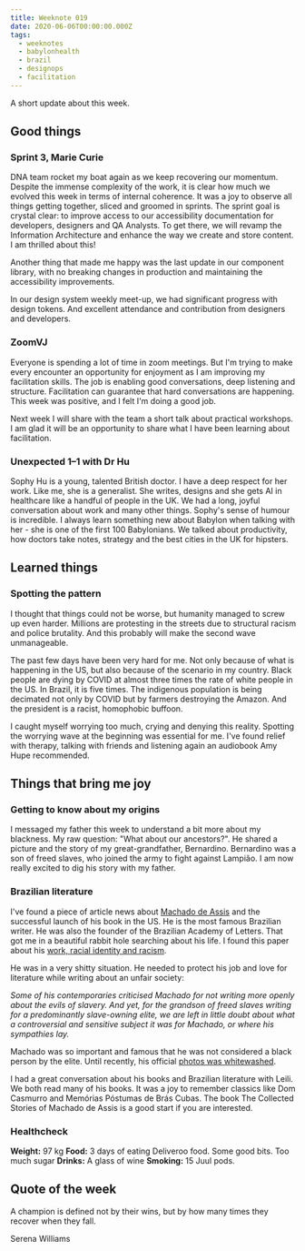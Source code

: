 ```yaml
---
title: Weeknote 019
date: 2020-06-06T00:00:00.000Z
tags:
  - weeknotes
  - babylonhealth
  - brazil
  - designops
  - facilitation
---
```

A short update about this week.

## Good things

### Sprint 3, Marie Curie

DNA team rocket my boat again as we keep recovering our momentum. Despite the immense complexity of the work, it is clear how much we evolved this week in terms of internal coherence. It was a joy to observe all things getting together, sliced and groomed in sprints. The sprint goal is crystal clear: to improve access to our accessibility documentation for developers, designers and QA Analysts. To get there, we will revamp the Information Architecture and enhance the way we create and store content. I am thrilled about this!

Another thing that made me happy was the last update in our component library, with no breaking changes in production and maintaining the accessibility improvements.

In our design system weekly meet-up, we had significant progress with design tokens. And excellent attendance and contribution from designers and developers.

### **ZoomVJ**

Everyone is spending a lot of time in zoom meetings. But I'm trying to make every encounter an opportunity for enjoyment as I am improving my facilitation skills. The job is enabling good conversations, deep listening and structure. Facilitation can guarantee that hard conversations are happening. This week was positive, and I felt I'm doing a good job.

Next week I will share with the team a short talk about practical workshops. I am glad it will be an opportunity to share what I have been learning about facilitation.

### **Unexpected 1–1 with Dr Hu**

Sophy Hu is a young, talented British doctor. I have a deep respect for her work. Like me, she is a generalist. She writes, designs and she gets AI in healthcare like a handful of people in the UK. We had a long, joyful conversation about work and many other things. Sophy's sense of humour is incredible. I always learn something new about Babylon when talking with her - she is one of the first 100 Babylonians. We talked about productivity, how doctors take notes, strategy and the best cities in the UK for hipsters.

## Learned things

### **Spotting the pattern**

I thought that things could not be worse, but humanity managed to screw up even harder. Millions are protesting in the streets due to structural racism and police brutality. And this probably will make the second wave unmanageable.

The past few days have been very hard for me. Not only because of what is happening in the US, but also because of the scenario in my country. Black people are dying by COVID at almost three times the rate of white people in the US. In Brazil, it is five times. The indigenous population is being decimated not only by COVID but by farmers destroying the Amazon. And the president is a racist, homophobic buffoon.

I caught myself worrying too much, crying and denying this reality. Spotting the worrying wave at the beginning was essential for me. I've found relief with therapy, talking with friends and listening again an audiobook Amy Hupe recommended.

## Things that bring me joy

### **Getting to know about my origins**

I messaged my father this week to understand a bit more about my blackness. My raw question: "What about our ancestors?". He shared a picture and the story of my great-grandfather, Bernardino. Bernardino was a son of freed slaves, who joined the army to fight against Lampião. I am now really excited to dig his story with my father.

### **Brazilian literature**

I've found a piece of article news about [Machado de Assis][1] and the successful launch of his book in the US. He is the most famous Brazilian writer. He was also the founder of the Brazilian Academy of Letters. That got me in a beautiful rabbit hole searching about his life. I found this paper about his [work, racial identity and racism][2].

He was in a very shitty situation. He needed to protect his job and love for literature while writing about an unfair society:

_Some of his contemporaries criticised Machado for not writing more openly about the evils of slavery. And yet, for the grandson of freed slaves writing for a predominantly slave-owning elite, we are left in little doubt about what a controversial and sensitive subject it was for Machado, or where his sympathies lay._

Machado was so important and famous that he was not considered a black person by the elite. Until recently, his official [photos was whitewashed][3].

I had a great conversation about his books and Brazilian literature with Leili. We both read many of his books. It was a joy to remember classics like Dom Casmurro and Memórias Póstumas de Brás Cubas. The book The Collected Stories of Machado de Assis is a good start if you are interested.

### **Healthcheck**

**Weight:** 97 kg
**Food:** 3 days of eating Deliveroo food. Some good bits. Too much sugar
**Drinks:** A glass of wine
**Smoking:** 15 Juul pods.

## Quote of the week

A champion is defined not by their wins, but by how many times they recover when they fall.

Serena Williams

[1]: https://www.newyorker.com/magazine/2018/07/09/hes-one-of-brazils-greatest-writers-why-isnt-machado-de-assis-more-widely-read
[2]: http://www.psupress.org/books/titles/978-0-271-05246-5.html
[3]: https://www.nytimes.com/2019/06/14/books/brazil-machado-de-assis.html
